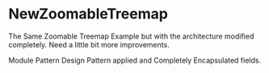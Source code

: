 NewZoomableTreemap
==================

The Same Zoomable Treemap Example but with the architecture modified completely. Need a little bit more improvements.

Module Pattern Design Pattern applied and Completely Encapsulated fields.
